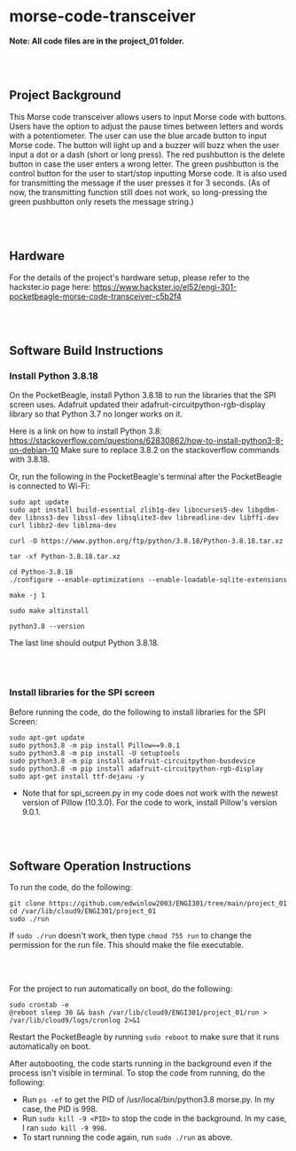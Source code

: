 # morse-code-transceiver

**Note: All code files are in the project_01 folder.**

<br/><br/>
## Project Background
This Morse code transceiver allows users to input Morse code with buttons. Users have the option to adjust the pause times between letters and words with a potentiometer. The user can use the blue arcade button to input Morse code. The button will light up and a buzzer will buzz when the user input a dot or a dash (short or long press). The red pushbutton is the delete button in case the user enters a wrong letter. The green pushbutton is the control button for the user to start/stop inputting Morse code. It is also used for transmitting the message if the user presses it for 3 seconds. (As of now, the transmitting function still does not work, so long-pressing the green pushbutton only resets the message string.)

<br/><br/>
## Hardware
For the details of the project's hardware setup, please refer to the hackster.io page here: https://www.hackster.io/el52/engi-301-pocketbeagle-morse-code-transceiver-c5b2f4

<br/><br/>
## Software Build Instructions
### Install Python 3.8.18
On the PocketBeagle, install Python 3.8.18 to run the libraries that the SPI screen uses. Adafruit updated their adafruit-circuitpython-rgb-display library so that Python 3.7 no longer works on it.

Here is a link on how to install Python 3.8: https://stackoverflow.com/questions/62830862/how-to-install-python3-8-on-debian-10
Make sure to replace 3.8.2 on the stackoverflow commands with 3.8.18.

Or, run the following in the PocketBeagle's terminal after the PocketBeagle is connected to Wi-Fi:

```
sudo apt update
sudo apt install build-essential zlib1g-dev libncurses5-dev libgdbm-dev libnss3-dev libssl-dev libsqlite3-dev libreadline-dev libffi-dev curl libbz2-dev liblzma-dev

curl -O https://www.python.org/ftp/python/3.8.18/Python-3.8.18.tar.xz

tar -xf Python-3.8.18.tar.xz

cd Python-3.8.18
./configure --enable-optimizations --enable-loadable-sqlite-extensions

make -j 1

sudo make altinstall

python3.8 --version
```

The last line should output Python 3.8.18.

<br/><br/>
### Install libraries for the SPI screen
Before running the code, do the following to install libraries for the SPI Screen:

```
sudo apt-get update
sudo python3.8 -m pip install Pillow==9.0.1
sudo python3.8 -m pip install -U setuptools
sudo python3.8 -m pip install adafruit-circuitpython-busdevice
sudo python3.8 -m pip install adafruit-circuitpython-rgb-display
sudo apt-get install ttf-dejavu -y
```

- Note that for spi_screen.py in my code does not work with the newest version of Pillow (10.3.0). For the code to work, install Pillow's version 9.0.1.


<br/><br/>
## Software Operation Instructions
To run the code, do the following:
```
git clone https://github.com/edwinlow2003/ENGI301/tree/main/project_01
cd /var/lib/cloud9/ENGI301/project_01
sudo ./run
```

If ```sudo ./run``` doesn't work, then type ```chmod 755 run``` to change the permission for the run file. This should make the file executable.

<br/><br/>

For the project to run automatically on boot, do the following:
```
sudo crontab -e
@reboot sleep 30 && bash /var/lib/cloud9/ENGI301/project_01/run > /var/lib/cloud9/logs/cronlog 2>&1
```
Restart the PocketBeagle by running ```sudo reboot``` to make sure that it runs automatically on boot.

After autobooting, the code starts running in the background even if the process isn't visible in terminal. To stop the code from running, do the following:

- Run ```ps -ef``` to get the PID of /usr/local/bin/python3.8 morse.py. In my case, the PID is 998.
- Run ```sudo kill -9 <PID>``` to stop the code in the background. In my case, I ran ```sudo kill -9 998```.
- To start running the code again, run ```sudo ./run``` as above. 

